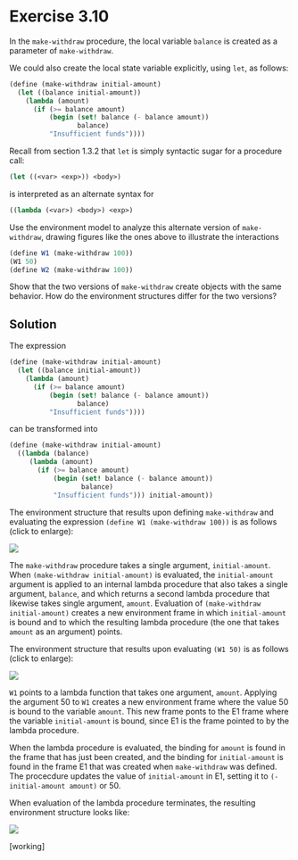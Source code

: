 Exercise 3.10
=============

In the ```make-withdraw``` procedure, the local variable ```balance``` is created as a parameter of ```make-withdraw```. 

We could also create the local state variable explicitly, using ```let```, as follows:

```scheme
(define (make-withdraw initial-amount)
  (let ((balance initial-amount))
    (lambda (amount)
      (if (>= balance amount)
          (begin (set! balance (- balance amount))
                 balance)
          "Insufficient funds"))))
```

Recall from section 1.3.2 that ```let``` is simply syntactic sugar for a procedure call:

```scheme
(let ((<var> <exp>)) <body>)
```

is interpreted as an alternate syntax for 

```scheme
((lambda (<var>) <body>) <exp>)
```

Use the environment model to analyze this alternate version of ```make-withdraw```, drawing figures like the ones above to illustrate the interactions

```scheme
(define W1 (make-withdraw 100))
(W1 50)
(define W2 (make-withdraw 100))
```

Show that the two versions of ```make-withdraw``` create objects with the same behavior. How do the environment structures differ for the two versions?

Solution
-------- 

The expression 

```scheme
(define (make-withdraw initial-amount)
  (let ((balance initial-amount))
    (lambda (amount)
      (if (>= balance amount)
          (begin (set! balance (- balance amount))
                 balance)
          "Insufficient funds"))))
```

can be transformed into

```scheme
(define (make-withdraw initial-amount)
  ((lambda (balance)
     (lambda (amount)
       (if (>= balance amount)
           (begin (set! balance (- balance amount))
                  balance)
           "Insufficient funds"))) initial-amount))
```

The environment structure that results upon defining ```make-withdraw``` and evaluating the expression ```(define W1 (make-withdraw 100))``` is as follows (click to enlarge):

[![](https://farm9.staticflickr.com/8596/16626009792_b755c69bf0_b.jpg)](https://farm9.staticflickr.com/8596/16626009792_b755c69bf0_b.jpg)

The ```make-withdraw``` procedure takes a single argument, ```initial-amount```. When ```(make-withdraw initial-amount)``` is evaluated, the ```initial-amount``` argument is applied to an internal lambda procedure that also takes a single argument, ```balance```, and which returns a second lambda procedure that likewise takes single argument, ```amount```. Evaluation of ```(make-withdraw initial-amount)``` creates a new environment frame in which ```initial-amount``` is bound and to which the resulting lambda procedure (the one that takes ```amount``` as an argument) points.

The environment structure that results upon evaluating ```(W1 50)``` is as follows (click to enlarge):

[![](https://farm9.staticflickr.com/8588/16631884685_602db4befa_b.jpg)](https://farm9.staticflickr.com/8588/16631884685_602db4befa_b.jpg)

```W1``` points to a lambda function that takes one argument, ```amount```. Applying the argument 50 to ```W1``` creates a new environment frame where the value 50 is bound to the variable ```amount```. This new frame ponts to the E1 frame where the variable ```initial-amount``` is bound, since E1 is the frame pointed to by the lambda procedure.

When the lambda procedure is evaluated, the binding for ```amount``` is found in the frame that has just been created, and the binding for ```initial-amount``` is found in the frame E1 that was created when ```make-withdraw``` was defined. The procecdure updates the value of ```initial-amount``` in E1, setting it to ```(- initial-amount amount)``` or 50.

When evaluation of the lambda procedure terminates, the resulting environment structure looks like:

[![](https://farm9.staticflickr.com/8566/16631990315_25ba0701a5_b.jpg)](https://farm9.staticflickr.com/8566/16631990315_25ba0701a5_b.jpg)

[working]